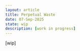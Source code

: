 ```yaml
---
layout: article
title: Perpetual Waste
date: 07-Sep-2025
state: wip
description: [work in progress]
---
```



[wip]
